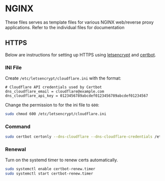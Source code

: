 # NGINX

These files serves as template files for various NGINX web/reverse proxy applications. Refer to the individual files for documentation

## HTTPS

Below are instructions for setting up HTTPS using [letsencrypt](https://letsencrypt.org) and [certbot](https://certbot.eff.org/).

### INI File

Create `/etc/letsencrypt/cloudflare.ini` with the format:

```
# Cloudflare API credentials used by Certbot
dns_cloudflare_email = cloudflare@example.com
dns_cloudflare_api_key = 0123456789abcdef0123456789abcdef01234567
```

Change the permission to for the ini file to `600`:
```sh
sudo chmod 600 /etc/letsencrypt/cloudflare.ini
```

### Command

```sh
sudo certbot certonly --dns-cloudflare --dns-cloudflare-credentials /etc/letsencrypt/cloudflare.ini --post-hook "systemctl restart nginx" -d <domain1> -d <domain2>
```

### Renewal

Turn on the systemd timer to renew certs automatically.

```sh
sudo systemctl enable certbot-renew.timer
sudo systemctl start certbot-renew.timer
```
